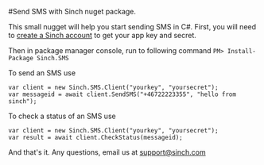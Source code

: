 #Send SMS with Sinch nuget package.

This small nugget will help you start sending SMS in C#. First, you will need to [create a Sinch account](https://www.sinch.com/dashboard/#/signup) to get your app key and secret.

Then in package manager console, run to following command
```PM> Install-Package Sinch.SMS```

To send an SMS use  
```
var client = new Sinch.SMS.Client("yourkey", "yoursecret");
var messageid = await client.SendSMS("+46722223355", "hello from sinch");

```
To check a status of an SMS use 
```
var client = new Sinch.SMS.Client("yourkey", "yoursecret");
var result = await client.CheckStatus(messageid);

```

And that's it. Any questions, email us at [support@sinch.com](mailto:support@sinch.com)
